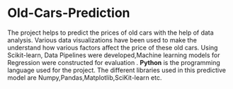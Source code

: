 # Old-Cars-Prediction
The project helps to predict the prices of old cars  with the help of data analysis.
Various data visualizations have been used to make the understand how various factors affect the price of these old cars.
Using Scikit-learn, Data Pipelines were developed,Machine learning models for Regression  were constructed  for  evaluation .
**Python** is the programming language used for the project.
The different libraries used in this predictive model are Numpy,Pandas,Matplotlib,SciKit-learn etc.

